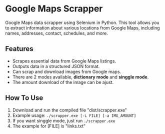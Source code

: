 # Google Maps Scrapper

Google Maps data scrapper using Selenium in Python. This tool allows you to extract information about various locations from Google Maps, including names, addresses, contact, schedules, and more.

## Features

- Scrapes essential data from Google Maps listings.
- Outputs data in a structured JSON format.
- Can scrap and download images from Google maps.
- There are 2 modes available, **dictionary mode** and **singgle mode**.
- The amount download of the image can be ajust.

## How To Use

1. Download and run the compiled file "dist/scrapper.exe"
2. Example usage: `./scrapper.exe [-L FILE] [-a IMG_AMOUNT]`
3. If you want singgle mode, just run `./scrapper.exe`
4. The example for [FILE] is "links.txt"
